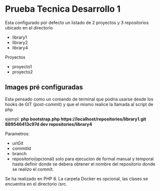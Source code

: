 # Prueba Tecnica Desarrollo 1

Esta configurado por defecto un listado de 2 proyectos y 3 repositorios ubicado en el directorio <repositories>
- library1
- library2
- library4

Proyectos
- proyecto1
- proyecto2

## Images pré configuradas

Esta pensado como un comando de terminal que podria usarse desde los hooks de GIT (post-commit)
y que el mismo realice la llamada al script de php

ejempl:
**php bootstrap.php https://localhost/repositories/library1.git 889546413c97d dev repositories/library4**

Parametros:
- urlGit
- commitId
- branch
- repositorio(opcional) solo para ejecucion de formal manual y temporal hasta definir donde se debera obtener el nombre del repositorio
donde se realizo el commit.

Se ha realizado en PHP 8. La carpeta Docker es opcional, las clases se encuentra en el directorio /src.
